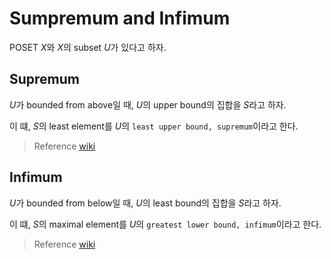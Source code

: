 # Sumpremum and Infimum
POSET $X$와 $X$의 subset $U$가 있다고 하자.

## Supremum
$U$가 bounded from above일 때, $U$의 upper bound의 집합을 $S$라고 하자.

이 떄, $S$의 least element를 $U$의 `least upper bound, supremum`이라고 한다.

> Reference
> [wiki](https://en.wikipedia.org/wiki/Infimum_and_supremum)

## Infimum
$U$가 bounded from below일 때, $U$의 least bound의 집합을 $S$라고 하자.

이 떄, $S$의 maximal element를 $U$의 `greatest lower bound, infimum`이라고 한다.

> Reference
> [wiki](https://en.wikipedia.org/wiki/Infimum_and_supremum)